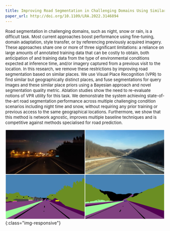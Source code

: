 ```yaml
---
title: Improving Road Segmentation in Challenging Domains Using Similar Place Priors
paper_url: http://doi.org/10.1109/LRA.2022.3146894
---
```

<font size="2"> <line height="0.25">Road segmentation in challenging domains, such as night, snow or rain, is a difficult task. Most current approaches boost performance using fine-tuning, domain adaptation, style transfer, or by referencing previously acquired imagery. These approaches share one or more of three significant limitations: a reliance on large amounts of annotated training data that can be costly to obtain, both anticipation of and training data from the type of environmental conditions expected at inference time, and/or imagery captured from a previous visit to the location. In this research, we remove these restrictions by improving road segmentation based on similar places. We use Visual Place Recognition (VPR) to find similar but geographically distinct places, and fuse segmentations for query images and these similar place priors using a Bayesian approach and novel segmentation quality metric. Ablation studies show the need to re-evaluate notions of VPR utility for this task. We demonstrate the system achieving state-of-the-art road segmentation performance across multiple challenging condition scenarios including night time and snow, without requiring any prior training or previous access to the same geographical locations. Furthermore, we show that this method is network agnostic, improves multiple baseline techniques and is competitive against methods specialised for road prediction. </line> </font>

![Semantically similar but geographically separate places from WildDash](/assets/images/similar_place_eg.PNG){:class="img-responsive"}
<!-- [[WildDash](https://wilddash.cc/)] [Semantically similar but geographically separate places from WildDash] -->